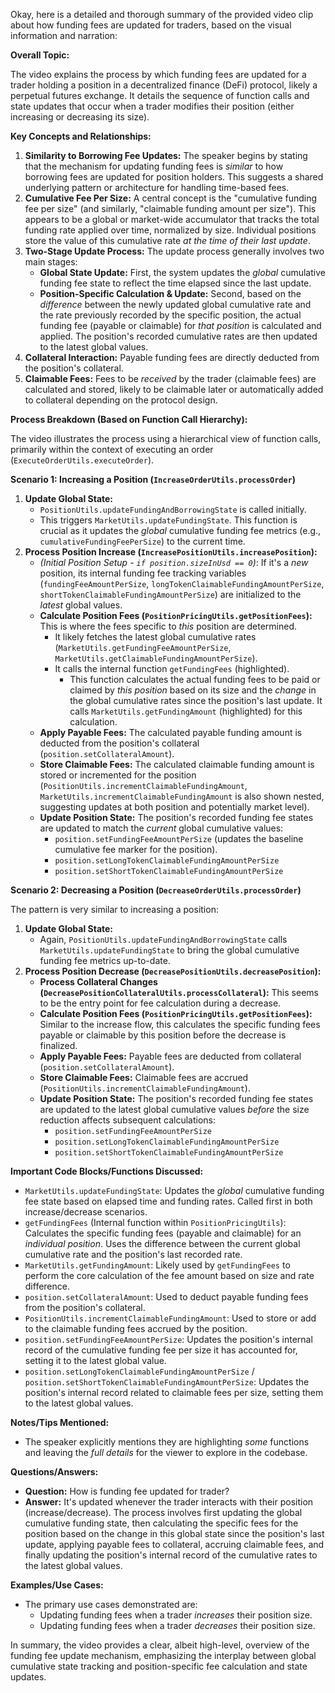 Okay, here is a detailed and thorough summary of the provided video clip about how funding fees are updated for traders, based on the visual information and narration:

**Overall Topic:**

The video explains the process by which funding fees are updated for a trader holding a position in a decentralized finance (DeFi) protocol, likely a perpetual futures exchange. It details the sequence of function calls and state updates that occur when a trader modifies their position (either increasing or decreasing its size).

**Key Concepts and Relationships:**

1.  **Similarity to Borrowing Fee Updates:** The speaker begins by stating that the mechanism for updating funding fees is *similar* to how borrowing fees are updated for position holders. This suggests a shared underlying pattern or architecture for handling time-based fees.
2.  **Cumulative Fee Per Size:** A central concept is the "cumulative funding fee per size" (and similarly, "claimable funding amount per size"). This appears to be a global or market-wide accumulator that tracks the total funding rate applied over time, normalized by size. Individual positions store the value of this cumulative rate *at the time of their last update*.
3.  **Two-Stage Update Process:** The update process generally involves two main stages:
    *   **Global State Update:** First, the system updates the *global* cumulative funding fee state to reflect the time elapsed since the last update.
    *   **Position-Specific Calculation & Update:** Second, based on the *difference* between the newly updated global cumulative rate and the rate previously recorded by the specific position, the actual funding fee (payable or claimable) for *that position* is calculated and applied. The position's recorded cumulative rates are then updated to the latest global values.
4.  **Collateral Interaction:** Payable funding fees are directly deducted from the position's collateral.
5.  **Claimable Fees:** Fees to be *received* by the trader (claimable fees) are calculated and stored, likely to be claimable later or automatically added to collateral depending on the protocol design.

**Process Breakdown (Based on Function Call Hierarchy):**

The video illustrates the process using a hierarchical view of function calls, primarily within the context of executing an order (`ExecuteOrderUtils.executeOrder`).

**Scenario 1: Increasing a Position (`IncreaseOrderUtils.processOrder`)**

1.  **Update Global State:**
    *   `PositionUtils.updateFundingAndBorrowingState` is called initially.
    *   This triggers `MarketUtils.updateFundingState`. This function is crucial as it updates the *global* cumulative funding fee metrics (e.g., `cumulativeFundingFeePerSize`) to the current time.
2.  **Process Position Increase (`IncreasePositionUtils.increasePosition`):**
    *   *(Initial Position Setup - `if position.sizeInUsd == 0`)*: If it's a *new* position, its internal funding fee tracking variables (`fundingFeeAmountPerSize`, `longTokenClaimableFundingAmountPerSize`, `shortTokenClaimableFundingAmountPerSize`) are initialized to the *latest* global values.
    *   **Calculate Position Fees (`PositionPricingUtils.getPositionFees`):** This is where the fees specific to *this* position are determined.
        *   It likely fetches the latest global cumulative rates (`MarketUtils.getFundingFeeAmountPerSize`, `MarketUtils.getClaimableFundingAmountPerSize`).
        *   It calls the internal function `getFundingFees` (highlighted).
            *   This function calculates the actual funding fees to be paid or claimed by *this position* based on its size and the *change* in the global cumulative rates since the position's last update. It calls `MarketUtils.getFundingAmount` (highlighted) for this calculation.
    *   **Apply Payable Fees:** The calculated payable funding amount is deducted from the position's collateral (`position.setCollateralAmount`).
    *   **Store Claimable Fees:** The calculated claimable funding amount is stored or incremented for the position (`PositionUtils.incrementClaimableFundingAmount`, `MarketUtils.incrementClaimableFundingAmount` is also shown nested, suggesting updates at both position and potentially market level).
    *   **Update Position State:** The position's recorded funding fee states are updated to match the *current* global cumulative values:
        *   `position.setFundingFeeAmountPerSize` (updates the baseline cumulative fee marker for the position).
        *   `position.setLongTokenClaimableFundingAmountPerSize`
        *   `position.setShortTokenClaimableFundingAmountPerSize`

**Scenario 2: Decreasing a Position (`DecreaseOrderUtils.processOrder`)**

The pattern is very similar to increasing a position:

1.  **Update Global State:**
    *   Again, `PositionUtils.updateFundingAndBorrowingState` calls `MarketUtils.updateFundingState` to bring the global cumulative funding fee metrics up-to-date.
2.  **Process Position Decrease (`DecreasePositionUtils.decreasePosition`):**
    *   **Process Collateral Changes (`DecreasePositionCollateralUtils.processCollateral`):** This seems to be the entry point for fee calculation during a decrease.
    *   **Calculate Position Fees (`PositionPricingUtils.getPositionFees`):** Similar to the increase flow, this calculates the specific funding fees payable or claimable by this position before the decrease is finalized.
    *   **Apply Payable Fees:** Payable fees are deducted from collateral (`position.setCollateralAmount`).
    *   **Store Claimable Fees:** Claimable fees are accrued (`PositionUtils.incrementClaimableFundingAmount`).
    *   **Update Position State:** The position's recorded funding fee states are updated to the latest global cumulative values *before* the size reduction affects subsequent calculations:
        *   `position.setFundingFeeAmountPerSize`
        *   `position.setLongTokenClaimableFundingAmountPerSize`
        *   `position.setShortTokenClaimableFundingAmountPerSize`

**Important Code Blocks/Functions Discussed:**

*   `MarketUtils.updateFundingState`: Updates the *global* cumulative funding fee state based on elapsed time and funding rates. Called first in both increase/decrease scenarios.
*   `getFundingFees` (Internal function within `PositionPricingUtils`): Calculates the specific funding fees (payable and claimable) for an *individual position*. Uses the difference between the current global cumulative rate and the position's last recorded rate.
*   `MarketUtils.getFundingAmount`: Likely used by `getFundingFees` to perform the core calculation of the fee amount based on size and rate difference.
*   `position.setCollateralAmount`: Used to deduct payable funding fees from the position's collateral.
*   `PositionUtils.incrementClaimableFundingAmount`: Used to store or add to the claimable funding fees accrued by the position.
*   `position.setFundingFeeAmountPerSize`: Updates the position's internal record of the cumulative funding fee per size it has accounted for, setting it to the latest global value.
*   `position.setLongTokenClaimableFundingAmountPerSize` / `position.setShortTokenClaimableFundingAmountPerSize`: Updates the position's internal record related to claimable fees per size, setting them to the latest global values.

**Notes/Tips Mentioned:**

*   The speaker explicitly mentions they are highlighting *some* functions and leaving the *full details* for the viewer to explore in the codebase.

**Questions/Answers:**

*   **Question:** How is funding fee updated for trader?
*   **Answer:** It's updated whenever the trader interacts with their position (increase/decrease). The process involves first updating the global cumulative funding state, then calculating the specific fees for the position based on the change in this global state since the position's last update, applying payable fees to collateral, accruing claimable fees, and finally updating the position's internal record of the cumulative rates to the latest global values.

**Examples/Use Cases:**

*   The primary use cases demonstrated are:
    *   Updating funding fees when a trader *increases* their position size.
    *   Updating funding fees when a trader *decreases* their position size.

In summary, the video provides a clear, albeit high-level, overview of the funding fee update mechanism, emphasizing the interplay between global cumulative state tracking and position-specific fee calculation and state updates.